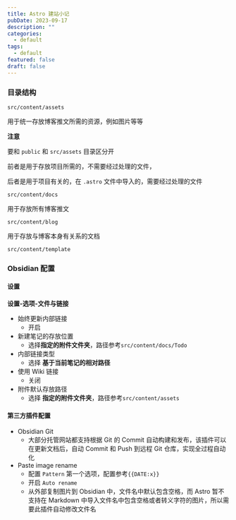 ```yaml
---
title: Astro 建站小记
pubDate: 2023-09-17
description: ""
categories:
  - default
tags:
  - default
featured: false
draft: false
---
```


### 目录结构

`src/content/assets`

用于统一存放博客推文所需的资源，例如图片等等

**注意**

要和 `public` 和 `src/assets` 目录区分开

前者是用于存放项目所需的，不需要经过处理的文件，

后者是用于项目有关的，在 `.astro` 文件中导入的，需要经过处理的文件

`src/content/docs`

用于存放所有博客推文

`src/content/blog`

用于存放与博客本身有关系的文档

`src/content/template`


### Obsidian 配置

#### 设置

**设置-选项-文件与链接**

- 始终更新内部链接
  - 开启
- 新建笔记的存放位置
  - 选择**指定的附件文件夹**，路径参考`src/content/docs/Todo`
- 内部链接类型
  - 选择 **基于当前笔记的相对路径**
- 使用 Wiki 链接
  - 关闭
- 附件默认存放路径
  - 选择 **指定的附件文件夹**，路径参考`src/content/assets`

#### 第三方插件配置

- Obsidian Git
  - 大部分托管网站都支持根据 Git 的 Commit 自动构建和发布，该插件可以在更新文档后，自动 Commit 和 Push 到远程 Git 仓库，实现全过程自动化
- Paste image rename
  - 配置 `Pattern` 第一个选项，配置参考`{{DATE:x}}`
  - 开启 `Auto rename`
  - 从外部复制图片到 Obsidian 中，文件名中默认包含空格，而 Astro 暂不支持在 Markdown 中导入文件名中包含空格或者转义字符的图片，所以需要此插件自动修改文件名
